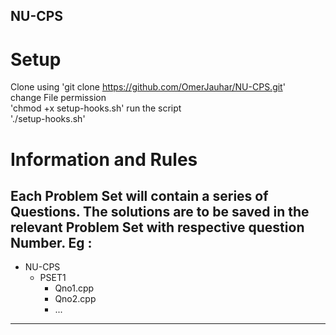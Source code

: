 ## NU-CPS
# Setup
Clone using 
    'git clone https://github.com/OmerJauhar/NU-CPS.git'    
change File permission   
    'chmod +x setup-hooks.sh' 
run the script  
    './setup-hooks.sh'
    

# Information and Rules  
Each Problem Set will contain a series of Questions.
The solutions are to be saved in the relevant Problem Set with respective question Number.
Eg :
------------------------------
- NU-CPS
  - PSET1
    - Qno1.cpp
    - Qno2.cpp
    - ...
------------------------------  
